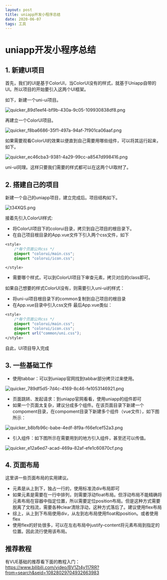 ```yaml
---
layout: post
title: uniapp开发小程序总结
date: 2020-06-07
tags: 工具
---
```


# uniapp开发小程序总结

## 1. 新建UI项目

首先，我们的UI是基于ColorUI，当ColorUI没有的样式，就基于Uniapp自带的UI。所以项目的开始要引入这两个UI框架。

如下，新建一个uni-ui项目。

![quicker_89d1eef4-bf9b-430a-9c05-109930838df8.png](https://i.loli.net/2020/06/07/QBKDU6eZq8r4nit.png)

再建立一个ColorUI项目。

![quicker_f8ba6686-35f1-497a-94af-7f901ca06aaf.png](https://i.loli.net/2020/06/07/4lYWU2S6ibmctfC.png)

如果需要观看ColorUI的效果以便直到自己需要用哪些组件，可以将其运行起来，如下。

![quicker_ec46cba3-9381-4a29-99cc-a8547d998416.png](https://i.loli.net/2020/06/07/SRjiD1c8Xdz7JT3.png)

uni-ui同理。这样只要我们需要的样式都可以在这两个UI取材了。

## 2. 搭建自己的项目

新建一个自己的uniapp项目，建立完成后。项目结构如下。

![t34XQS.png](https://s1.ax1x.com/2020/06/01/t34XQS.png)

接着先引入ColorUI样式:
+ 将ColorUI项目下的colorui目录，拷贝到自己项目的根目录下。
+ 在自己项目根目录的App.vue文件下引入两个css文件，如下
```css
<style>
	/*每个页面公共css */
	@import "colorui/main.css";
	@import "colorui/icon.css";

</style>
```
+ 需要哪个样式，可以到ColorUI项目下审查元素，拷贝对应的class即可。

如果自己想要的样式ColorUI没有，则需要引入uni-ui的样式：
+ 将uni-ui项目根目录下的common复制到自己项目的根目录
+ 在App.vue目录中引入css文件
最后App.vue类似：
```css
<style>
	/*每个页面公共css */
	@import "colorui/main.css";
	@import "colorui/icon.css";
	@import url("common/uni.css");
</style>

```

自此，UI项目导入完成

## 3. 一些基础工作

+ 使用tabbar：可以到uniapp官网找到tabbar部分拷贝过来使用。

![quicker_789df5d5-7d4c-4169-8c46-fe1053146921.png](https://i.loli.net/2020/06/07/RbEAfeTp4j6WoG1.png)

+ 页面跳转、发起请求：到uniapp官网看看，使用uniapp的组件即可
+ 如果一个页面太复杂，建议分成多个组件。在该页面目录下新建一个compoment目录，在compoment目录下新建多个组件（vue文件），如下图所示：

![quicker_b8bfb96c-babe-4edf-8f9a-f66efcef52a3.png](https://i.loli.net/2020/06/07/Wl17m8us9HCMXAO.png)

+ 引入组件：如下图所示在需要用到的地方引入组件，甚至还可以传值。

![quicker_e12a6ed7-acad-469a-82af-efe1c60870cf.png](https://i.loli.net/2020/06/07/fGFi2eovT1YVzUg.png)

## 4. 页面布局

这里讲一些页面布局的实用建议。

+ 元素是从上到下，独占一行的，使用标准流div布局即可
+ 如果元素是需要在一行中排列，则需要浮动float布局。但浮动布局不能精确将元素布局在容器中指定位置，所以需要定位position布局。但是这种方式需要脱离了文档流，需要各种clear清除浮动，这种方式落后了。建议使用flex布局
+ 综上，从上到下布局使用div，从左到右布局使用float和position。或者使用flex
+ 使用flex的好处很多，可以在左右布局中justify-content将元素布局到指定的位置。因此流行使用该布局。

## 推荐教程

有VUE基础的推荐看下面的教程入门：
https://www.bilibili.com/video/BV1Zt4y117RR?from=search&seid=10828029704932663983